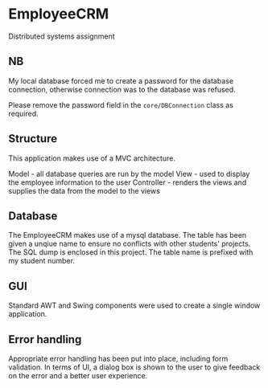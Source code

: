 # EmployeeCRM

Distributed systems assignment

## NB

My local database forced me to create a password for the database connection,
otherwise connection was to the database was refused.

Please remove the password field in the `core/DBConnection` class as required.

## Structure

This application makes use of a MVC architecture.

Model - all database queries are run by the model
View - used to display the employee information to the user
Controller - renders the views and supplies the data from the model to the views

## Database

The EmployeeCRM makes use of a mysql database. The table has been given a unqiue name to ensure
no conflicts with other students' projects. The SQL dump is enclosed in this project. The table name is prefixed with my student number.

## GUI

Standard AWT and Swing components were used to create a single window application.

## Error handling

Appropriate error handling has been put into place, including form validation. In terms of UI, a dialog box
is shown to the user to give feedback on the error and a better user experience.
